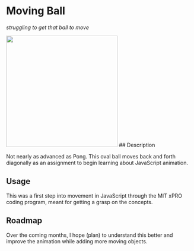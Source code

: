 # Moving Ball
<em>struggling to get that ball to move</em><br>

<img src="https://images.unsplash.com/photo-1543069751-3d8b10ba80c4?ixid=MnwxMjA3fDB8MHxwaG90by1wYWdlfHx8fGVufDB8fHx8&ixlib=rb-1.2.1&auto=format&fit=crop&w=1500&q=80" width="300">
## Description
<p>Not nearly as advanced as Pong. This oval ball moves back and forth diagonally as an assignment to begin learning about JavaScript animation.</P>

## Usage
<p>This was a first step into movement in JavaScript through the MIT xPRO coding program, meant for getting a grasp on the concepts.</P>

## Roadmap
<p>Over the coming months, I hope (plan) to understand this better and improve the animation while adding more moving objects.</P>
